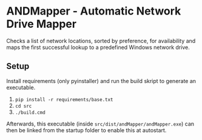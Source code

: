 # ANDMapper - Automatic Network Drive Mapper

Checks a list of network locations, sorted by preference, for availability and maps the first successful lookup to a predefined Windows network drive.

## Setup

Install requirements (only pyinstaller) and run the build skript to generate an executable.

1. ```pip install -r requirements/base.txt```
2. ```cd src```
3. ```./build.cmd```

Afterwards, this executable (inside ```src/dist/andMapper/andMapper.exe```) can then be linked from the startup folder to enable this at autostart.
